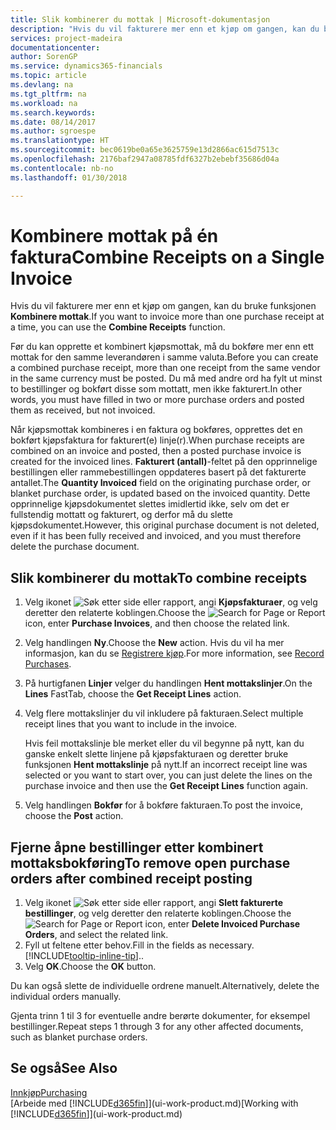 ```yaml
---
title: Slik kombinerer du mottak | Microsoft-dokumentasjon
description: "Hvis du vil fakturere mer enn et kjøp om gangen, kan du bruke funksjonen Kombinere mottak."
services: project-madeira
documentationcenter: 
author: SorenGP
ms.service: dynamics365-financials
ms.topic: article
ms.devlang: na
ms.tgt_pltfrm: na
ms.workload: na
ms.search.keywords: 
ms.date: 08/14/2017
ms.author: sgroespe
ms.translationtype: HT
ms.sourcegitcommit: bec0619be0a65e3625759e13d2866ac615d7513c
ms.openlocfilehash: 2176baf2947a08785fdf6327b2ebebf35686d04a
ms.contentlocale: nb-no
ms.lasthandoff: 01/30/2018

---
```

# <a name="combine-receipts-on-a-single-invoice"></a><span data-ttu-id="8bc39-103">Kombinere mottak på én faktura</span><span class="sxs-lookup"><span data-stu-id="8bc39-103">Combine Receipts on a Single Invoice</span></span>
<span data-ttu-id="8bc39-104">Hvis du vil fakturere mer enn et kjøp om gangen, kan du bruke funksjonen **Kombinere mottak**.</span><span class="sxs-lookup"><span data-stu-id="8bc39-104">If you want to invoice more than one purchase receipt at a time, you can use the **Combine Receipts** function.</span></span>  

<span data-ttu-id="8bc39-105">Før du kan opprette et kombinert kjøpsmottak, må du bokføre mer enn ett mottak for den samme leverandøren i samme valuta.</span><span class="sxs-lookup"><span data-stu-id="8bc39-105">Before you can create a combined purchase receipt, more than one receipt from the same vendor in the same currency must be posted.</span></span> <span data-ttu-id="8bc39-106">Du må med andre ord ha fylt ut minst to bestillinger og bokført disse som mottatt, men ikke fakturert.</span><span class="sxs-lookup"><span data-stu-id="8bc39-106">In other words, you must have filled in two or more purchase orders and posted them as received, but not invoiced.</span></span>  

<span data-ttu-id="8bc39-107">Når kjøpsmottak kombineres i en faktura og bokføres, opprettes det en bokført kjøpsfaktura for fakturert(e) linje(r).</span><span class="sxs-lookup"><span data-stu-id="8bc39-107">When purchase receipts are combined on an invoice and posted, then a posted purchase invoice is created for the invoiced lines.</span></span> <span data-ttu-id="8bc39-108">**Fakturert (antall)**-feltet på den opprinnelige bestillingen eller rammebestillingen oppdateres basert på det fakturerte antallet.</span><span class="sxs-lookup"><span data-stu-id="8bc39-108">The **Quantity Invoiced** field on the originating purchase order, or blanket purchase order, is updated based on the invoiced quantity.</span></span> <span data-ttu-id="8bc39-109">Dette opprinnelige kjøpsdokumentet slettes imidlertid ikke, selv om det er fullstendig mottatt og fakturert, og derfor må du slette kjøpsdokumentet.</span><span class="sxs-lookup"><span data-stu-id="8bc39-109">However, this original purchase document is not deleted, even if it has been fully received and invoiced, and you must therefore delete the purchase document.</span></span>  

## <a name="to-combine-receipts"></a><span data-ttu-id="8bc39-110">Slik kombinerer du mottak</span><span class="sxs-lookup"><span data-stu-id="8bc39-110">To combine receipts</span></span>  
1. <span data-ttu-id="8bc39-111">Velg ikonet ![Søk etter side eller rapport](media/ui-search/search_small.png "Søk etter side eller rapport"), angi **Kjøpsfakturaer**, og velg deretter den relaterte koblingen.</span><span class="sxs-lookup"><span data-stu-id="8bc39-111">Choose the ![Search for Page or Report](media/ui-search/search_small.png "Search for Page or Report icon") icon, enter **Purchase Invoices**, and then choose the related link.</span></span>  
2. <span data-ttu-id="8bc39-112">Velg handlingen **Ny**.</span><span class="sxs-lookup"><span data-stu-id="8bc39-112">Choose the **New** action.</span></span> <span data-ttu-id="8bc39-113">Hvis du vil ha mer informasjon, kan du se [Registrere kjøp](purchasing-how-record-purchases.md).</span><span class="sxs-lookup"><span data-stu-id="8bc39-113">For more information, see [Record Purchases](purchasing-how-record-purchases.md).</span></span>  
3. <span data-ttu-id="8bc39-114">På hurtigfanen **Linjer** velger du handlingen **Hent mottakslinjer**.</span><span class="sxs-lookup"><span data-stu-id="8bc39-114">On the **Lines** FastTab, choose the **Get Receipt Lines** action.</span></span>  
4. <span data-ttu-id="8bc39-115">Velg flere mottakslinjer du vil inkludere på fakturaen.</span><span class="sxs-lookup"><span data-stu-id="8bc39-115">Select multiple receipt lines that you want to include in the invoice.</span></span>  

    <span data-ttu-id="8bc39-116">Hvis feil mottakslinje ble merket eller du vil begynne på nytt, kan du ganske enkelt slette linjene på kjøpsfakturaen og deretter bruke funksjonen **Hent mottakslinje** på nytt.</span><span class="sxs-lookup"><span data-stu-id="8bc39-116">If an incorrect receipt line was selected or you want to start over, you can just delete the lines on the purchase invoice and then use the **Get Receipt Lines** function again.</span></span>  
5. <span data-ttu-id="8bc39-117">Velg handlingen **Bokfør** for å bokføre fakturaen.</span><span class="sxs-lookup"><span data-stu-id="8bc39-117">To post the invoice, choose the **Post** action.</span></span>  

## <a name="to-remove-open-purchase-orders-after-combined-receipt-posting"></a><span data-ttu-id="8bc39-118">Fjerne åpne bestillinger etter kombinert mottaksbokføring</span><span class="sxs-lookup"><span data-stu-id="8bc39-118">To remove open purchase orders after combined receipt posting</span></span>  
1. <span data-ttu-id="8bc39-119">Velg ikonet ![Søk etter side eller rapport](media/ui-search/search_small.png "Søk etter side eller rapport"), angi **Slett fakturerte bestillinger**, og velg deretter den relaterte koblingen.</span><span class="sxs-lookup"><span data-stu-id="8bc39-119">Choose the ![Search for Page or Report](media/ui-search/search_small.png "Search for Page or Report icon") icon, enter **Delete Invoiced Purchase Orders**, and select the related link.</span></span>  
2. <span data-ttu-id="8bc39-120">Fyll ut feltene etter behov.</span><span class="sxs-lookup"><span data-stu-id="8bc39-120">Fill in the fields as necessary.</span></span> [!INCLUDE[tooltip-inline-tip](includes/tooltip-inline-tip_md.md)]<span data-ttu-id="8bc39-121">.</span><span class="sxs-lookup"><span data-stu-id="8bc39-121">.</span></span>
3. <span data-ttu-id="8bc39-122">Velg **OK**.</span><span class="sxs-lookup"><span data-stu-id="8bc39-122">Choose the **OK** button.</span></span>  

<span data-ttu-id="8bc39-123">Du kan også slette de individuelle ordrene manuelt.</span><span class="sxs-lookup"><span data-stu-id="8bc39-123">Alternatively, delete the individual orders manually.</span></span>

<span data-ttu-id="8bc39-124">Gjenta trinn 1 til 3 for eventuelle andre berørte dokumenter, for eksempel bestillinger.</span><span class="sxs-lookup"><span data-stu-id="8bc39-124">Repeat steps 1 through 3 for any other affected documents, such as blanket purchase orders.</span></span>

## <a name="see-also"></a><span data-ttu-id="8bc39-125">Se også</span><span class="sxs-lookup"><span data-stu-id="8bc39-125">See Also</span></span>  
[<span data-ttu-id="8bc39-126">Innkjøp</span><span class="sxs-lookup"><span data-stu-id="8bc39-126">Purchasing</span></span>](purchasing-manage-purchasing.md)  
<span data-ttu-id="8bc39-127">[Arbeide med [!INCLUDE[d365fin](includes/d365fin_md.md)]](ui-work-product.md)</span><span class="sxs-lookup"><span data-stu-id="8bc39-127">[Working with [!INCLUDE[d365fin](includes/d365fin_md.md)]](ui-work-product.md)</span></span>

